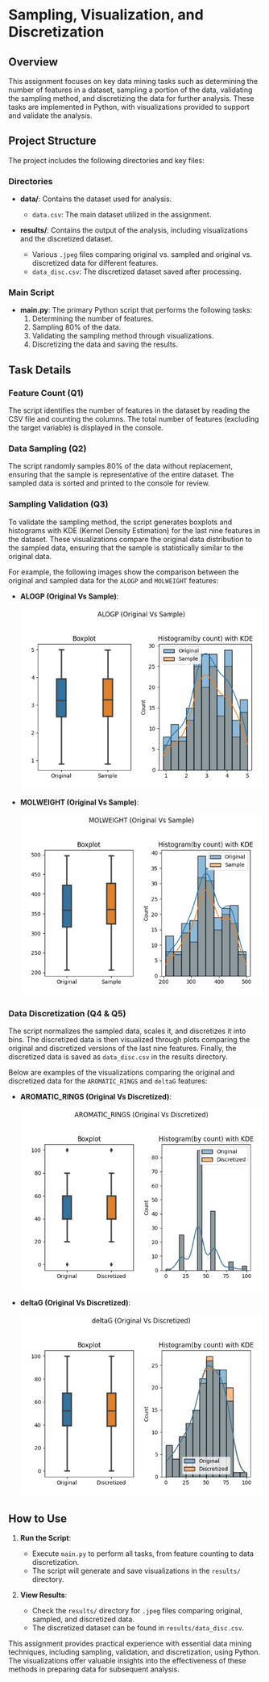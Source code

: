 # Sampling, Visualization, and Discretization

## Overview

This assignment focuses on key data mining tasks such as determining the number of features in a dataset, sampling a portion of the data, validating the sampling method, and discretizing the data for further analysis. These tasks are implemented in Python, with visualizations provided to support and validate the analysis.

## Project Structure

The project includes the following directories and key files:

### Directories

- **data/**: Contains the dataset used for analysis.
  - `data.csv`: The main dataset utilized in the assignment.

- **results/**: Contains the output of the analysis, including visualizations and the discretized dataset.
  - Various `.jpeg` files comparing original vs. sampled and original vs. discretized data for different features.
  - `data_disc.csv`: The discretized dataset saved after processing.

### Main Script

- **main.py**: The primary Python script that performs the following tasks:
  1. Determining the number of features.
  2. Sampling 80% of the data.
  3. Validating the sampling method through visualizations.
  4. Discretizing the data and saving the results.

## Task Details

### Feature Count (Q1)

The script identifies the number of features in the dataset by reading the CSV file and counting the columns. The total number of features (excluding the target variable) is displayed in the console.

### Data Sampling (Q2)

The script randomly samples 80% of the data without replacement, ensuring that the sample is representative of the entire dataset. The sampled data is sorted and printed to the console for review.

### Sampling Validation (Q3)

To validate the sampling method, the script generates boxplots and histograms with KDE (Kernel Density Estimation) for the last nine features in the dataset. These visualizations compare the original data distribution to the sampled data, ensuring that the sample is statistically similar to the original data.

For example, the following images show the comparison between the original and sampled data for the `ALOGP` and `MOLWEIGHT` features:

- **ALOGP (Original Vs Sample)**:
  
  ![alt text](https://github.com/HosseinRezaei951/Advanced_Data_Mining_Course/blob/main/Exercises/1/results/ALOGP%20(Original%20Vs%20Sample).jpeg)

- **MOLWEIGHT (Original Vs Sample)**:
  
  ![alt text](https://github.com/HosseinRezaei951/Advanced_Data_Mining_Course/blob/main/Exercises/1/results/MOLWEIGHT%20(Original%20Vs%20Sample).jpeg)

### Data Discretization (Q4 & Q5)

The script normalizes the sampled data, scales it, and discretizes it into bins. The discretized data is then visualized through plots comparing the original and discretized versions of the last nine features. Finally, the discretized data is saved as `data_disc.csv` in the results directory.

Below are examples of the visualizations comparing the original and discretized data for the `AROMATIC_RINGS` and `deltaG` features:

- **AROMATIC_RINGS (Original Vs Discretized)**:

  ![alt text](https://github.com/HosseinRezaei951/Advanced_Data_Mining_Course/blob/main/Exercises/1/results/AROMATIC_RINGS%20(Original%20Vs%20Discretized).jpeg)

- **deltaG (Original Vs Discretized)**:

  ![alt text](https://github.com/HosseinRezaei951/Advanced_Data_Mining_Course/blob/main/Exercises/1/results/deltaG%20(Original%20Vs%20Discretized).jpeg)

## How to Use

1. **Run the Script**:
   - Execute `main.py` to perform all tasks, from feature counting to data discretization.
   - The script will generate and save visualizations in the `results/` directory.

2. **View Results**:
   - Check the `results/` directory for `.jpeg` files comparing original, sampled, and discretized data.
   - The discretized dataset can be found in `results/data_disc.csv`.

This assignment provides practical experience with essential data mining techniques, including sampling, validation, and discretization, using Python. The visualizations offer valuable insights into the effectiveness of these methods in preparing data for subsequent analysis.